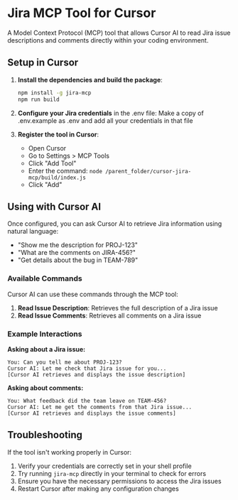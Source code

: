 # Jira MCP Tool for Cursor

A Model Context Protocol (MCP) tool that allows Cursor AI to read Jira issue descriptions and comments directly within your coding environment.

## Setup in Cursor

1. **Install the dependencies and build the package**:
   ```bash
   npm install -g jira-mcp
   npm run build
   ```

2. **Configure your Jira credentials** in the .env file:
   Make a copy of .env.example as .env and add all your credentials in that file

3. **Register the tool in Cursor**:
   - Open Cursor
   - Go to Settings > MCP Tools
   - Click "Add Tool"
   - Enter the command: `node /parent_folder/cursor-jira-mcp/build/index.js`
   - Click "Add"

## Using with Cursor AI

Once configured, you can ask Cursor AI to retrieve Jira information using natural language:

- "Show me the description for PROJ-123"
- "What are the comments on JIRA-456?"
- "Get details about the bug in TEAM-789"

### Available Commands

Cursor AI can use these commands through the MCP tool:

1. **Read Issue Description**: Retrieves the full description of a Jira issue
2. **Read Issue Comments**: Retrieves all comments on a Jira issue

### Example Interactions

**Asking about a Jira issue:**
```
You: Can you tell me about PROJ-123?
Cursor AI: Let me check that Jira issue for you...
[Cursor AI retrieves and displays the issue description]
```

**Asking about comments:**
```
You: What feedback did the team leave on TEAM-456?
Cursor AI: Let me get the comments from that Jira issue...
[Cursor AI retrieves and displays the issue comments]
```

## Troubleshooting

If the tool isn't working properly in Cursor:

1. Verify your credentials are correctly set in your shell profile
2. Try running `jira-mcp` directly in your terminal to check for errors
3. Ensure you have the necessary permissions to access the Jira issues
4. Restart Cursor after making any configuration changes 